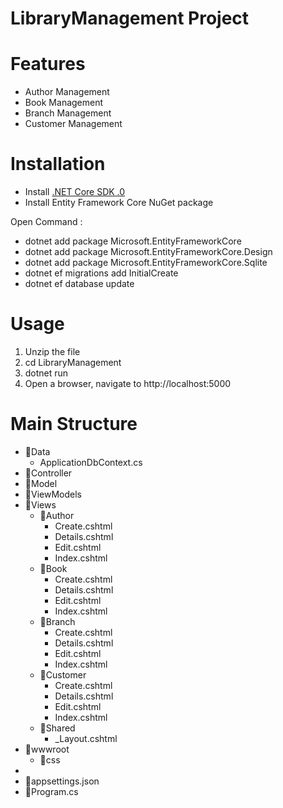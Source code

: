 # LibraryManagement Project

# Features
- Author Management
- Book Management
- Branch Management
- Customer Management

# Installation
- Install [.NET Core SDK .0](https://dotnet.microsoft.com/download)
- Install Entity Framework Core NuGet package

Open Command :
- dotnet add package Microsoft.EntityFrameworkCore
- dotnet add package Microsoft.EntityFrameworkCore.Design
- dotnet add package Microsoft.EntityFrameworkCore.Sqlite
- dotnet ef migrations add InitialCreate
- dotnet ef database update


# Usage
1. Unzip the file
2. cd LibraryManagement
3. dotnet run
4. Open a browser, navigate to http://localhost:5000



# Main Structure
- 📂Data
    - ApplicationDbContext.cs
- 📂Controller
- 📂Model     
- 📂ViewModels
- 📂Views     
    - 📂Author
        - Create.cshtml
        - Details.cshtml 
        - Edit.cshtml   
        - Index.cshtml 
    - 📂Book
        - Create.cshtml 
        - Details.cshtml
        - Edit.cshtml    
        - Index.cshtml   
    - 📂Branch
        - Create.cshtml  
        - Details.cshtml 
        - Edit.cshtml    
        - Index.cshtml   
    - 📂Customer
        - Create.cshtml  
        - Details.cshtml 
        - Edit.cshtml    
        - Index.cshtml   
    - 📂Shared
        - _Layout.cshtml 
- 📂wwwroot      
    - 📂css      
- 
- 📑appsettings.json   
- 📑Program.cs         
